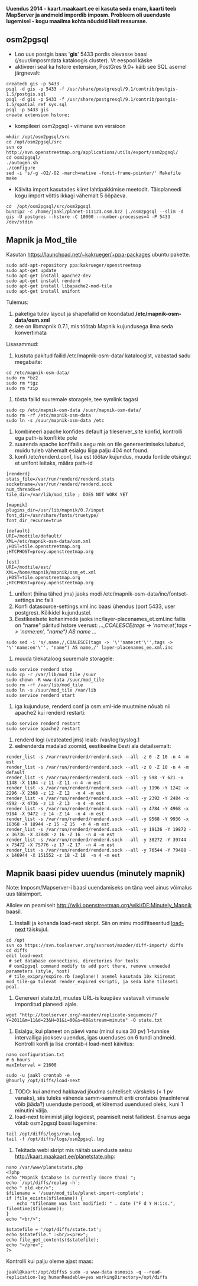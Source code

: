 **Uuendus 2014 - kaart.maakaart.ee ei kasuta seda enam, kaarti teeb MapServer ja andmeid impordib imposm. Probleem oli uuenduste lugemisel - kogu maailma kohta nõudsid liialt ressursse.**

## osm2pgsql
  * Loo uus postgis baas '**gis**' 5433 pordis olevasse baasi (/suur/imposmdata kataloogis cluster). Vt eespool käske
  * aktiveeri seal ka hstore extension, PostGres 9.0+ käib see SQL asemel järgnevalt:
```
createdb gis -p 5433
psql -d gis -p 5433 -f /usr/share/postgresql/9.1/contrib/postgis-1.5/postgis.sql
psql -d gis -p 5433 -f /usr/share/postgresql/9.1/contrib/postgis-1.5/spatial_ref_sys.sql
psql -p 5433 gis
create extension hstore;
```
  * kompileeri osm2pgsql - viimane svn versioon
```
mkdir /opt/osm2pgsql/src
cd /opt/osm2pgsql/src
svn co http://svn.openstreetmap.org/applications/utils/export/osm2pgsql/
cd osm2pgsql/
./autogen.sh
./configure
sed -i 's/-g -O2/-O2 -march=native -fomit-frame-pointer/' Makefile
make
```
  * Käivita import kasutades kiiret lahtipakkimise meetodit. Täisplaneedi kogu import võttis ikkagi vähemalt 5 ööpäeva.
```
cd  /opt/osm2pgsql/src/osm2pgsql
bunzip2 -c /home/jaakl/planet-111123.osm.bz2 |./osm2pgsql --slim -d gis -U postgres --hstore -C 10000 --number-processes=4 -P 5433 /dev/stdin
```

## Mapnik ja Mod\_tile
Kasutan https://launchpad.net/~kakrueger/+ppa-packages ubuntu pakette.
```
sudo add-apt-repository ppa:kakrueger/openstreetmap
sudo apt-get update
sudo apt-get install apache2-dev
sudo apt-get install renderd
sudo apt-get install libapache2-mod-tile
sudo apt-get install unifont
```
Tulemus:
  1. paketiga tulev layout ja shapefailid on koondatud **/etc/mapnik-osm-data/osm.xml**
  1. see on libmapnik 0.7.1, mis töötab Mapnik kujundusega ilma seda konvertimata

Lisasammud:
  1. kustuta pakitud failid /etc/mapnik-osm-data/ kataloogist, vabastad sadu megabaite:
```
cd /etc/mapnik-osm-data/
sudo rm *bz2
sudo rm *tgz
sudo rm *zip
```
  1. tõsta failid suuremale storagele, tee symlink tagasi
```
sudo cp /etc/mapnik-osm-data /suur/mapnik-osm-data/
sudo rm -rf /etc/mapnik-osm-data
sudo ln -s /suur/mapnik-osm-data /etc
```
  1. kombineeri apache konfides default ja tileserver\_site konfid, kontrolli ega path-is konflikte pole
  1. suurenda apache konfifailis aegu mis on tile genereerimiseks lubatud, muidu tuleb vähemalt esialgu liiga palju 404 not found.
  1. konfi /etc/renderd.conf, lisa est töötav kujundus, muuda fontide otsingut et unifont leitaks, määra path-id
```
[renderd]
stats_file=/var/run/renderd/renderd.stats
socketname=/var/run/renderd/renderd.sock
num_threads=4
tile_dir=/var/lib/mod_tile ; DOES NOT WORK YET

[mapnik]
plugins_dir=/usr/lib/mapnik/0.7/input
font_dir=/usr/share/fonts/truetype/
font_dir_recurse=true

[default]
URI=/modtile/default/
XML=/etc/mapnik-osm-data/osm.xml
;HOST=tile.openstreetmap.org
;HTCPHOST=proxy.openstreetmap.org

[est]
URI=/modtile/est/
XML=/home/mapnik/mapnik/osm_et.xml
;HOST=tile.openstreetmap.org
;HTCPHOST=proxy.openstreetmap.org
```
  1. unifont (hiina tähed jms) jaoks modi /etc/mapnik-osm-data/inc/fontset-settings.inc faili
  1. Konfi datasource-settings.xml.inc baasi ühendus (port 5433, user postgres). Kõikidel kujundustel.
  1. Eestikeelsete kohanimede jaoks inc/layer-placenames\_et.xml.inc failis on "name" päritud hstore veerust: _...,COALESCE(tags -> 'name:et',tags -> 'name:en', "name") AS name ..._
```
sudo sed -i 's/,name,/,COALESCE(tags -> '\''name:et'\'',tags -> '\''name:en'\'', "name") AS name,/' layer-placenames_ee.xml.inc
```
  1. muuda tilekataloog suuremale storagele:
```
sudo service renderd stop
sudo cp -r /var/lib/mod_tile /suur
sudo chown -R www-data /suur/mod_tile
sudo rm -rf /var/lib/mod_tile
sudo ln -s /suur/mod_tile /var/lib
sudo service renderd start

```
  1. iga kujunduse, renderd.conf ja osm.xml-ide muutmine nõuab nii apache2 kui renderd restarti:
```
sudo service renderd restart
sudo service apache2 restart
```
  1. renderd logi (veateated jms) leiab: /var/log/syslog.1
  1. eelrenderda madalad zoomid, eestikeelne Eesti ala detailsemalt:
```
render_list -s /var/run/renderd/renderd.sock --all -z 0 -Z 10 -n 4 -m est
render_list -s /var/run/renderd/renderd.sock --all -z 0 -Z 10 -n 4 -m default
render_list -s /var/run/renderd/renderd.sock --all -y 598 -Y 621 -x 1148 -X 1184 -z 11 -Z 11 -n 4 -m est
render_list -s /var/run/renderd/renderd.sock --all -y 1196 -Y 1242 -x 2296 -X 2368 -z 12 -Z 12  -n 4 -m est
render_list -s /var/run/renderd/renderd.sock --all -y 2392 -Y 2484 -x 4592 -X 4736 -z 13 -Z 13  -n 4 -m est
render_list -s /var/run/renderd/renderd.sock --all -y 4784 -Y 4968 -x 9184 -X 9472 -z 14 -Z 14  -n 4 -m est
render_list -s /var/run/renderd/renderd.sock --all -y 9568 -Y 9936 -x 18368 -X 18944 -z 15 -Z 15  -n 4 -m est
render_list -s /var/run/renderd/renderd.sock --all -y 19136 -Y 19872 -x 36736 -X 37888 -z 16 -Z 16  -n 4 -m est
render_list -s /var/run/renderd/renderd.sock --all -y 38272 -Y 39744 -x 73472 -X 75776 -z 17 -Z 17  -n 4 -m est
render_list -s /var/run/renderd/renderd.sock --all -y 76544 -Y 79488 -x 146944 -X 151552 -z 18 -Z 18  -n 4 -m est
```

## Mapnik baasi pidev uuendus (minutely mapnik)
Note: Imposm/Mapserver-i baasi uuendamiseks on täna veel ainus võimalus uus täisimport.

Allolev on peamiselt http://wiki.openstreetmap.org/wiki/DE:Minutely_Mapnik baasil.
  1. Installi ja kohanda load-next skript. Siin on minu modifitseeritud [load-next](LoadNext.md) täiskujul.
```
cd /opt
svn co https://svn.toolserver.org/svnroot/mazder/diff-import/ diffs
cd diffs
edit load-next
 # set database connections, directories for tools
 # osm2pgsql command modify to add port there, remove unneeded parameters (style, host)
 # tile_exipry/expire.rb (aeglane!) asemel kasutada 10x kiiremat mod_tile-ga tulevat render_expired skripti, ja seda kahe tileseti peal.
```
  1. Genereeri state.txt, muutes URL-is kuupäev vastavalt viimasele imporditud planeedi ajale.
```
wget "http://toolserver.org/~mazder/replicate-sequences/?Y=2011&m=11&d=23&H=01&i=00&s=00&stream=minute" -O state.txt
```
  1. Esialgu, kui planeet on päevi vanu (minul suisa 30 pv) 1-tunnise intervalliga jooksev uuendus, igas uuenduses on 6 tundi andmeid. Kontrolli konfi ja lisa crontab-i load-next käivitus:
```
nano configuration.txt
# 6 hours
maxInterval = 21600

sudo -u jaakl crontab -e
@hourly /opt/diffs/load-next
```
  1. TODO: kui andmed hakkavad jõudma suhteliselt värskeks (< 1 pv vanaks), siis tuleks vähenda samm-sammult eriti crontabis (maxInterval võib jääda?) uuenduste perioodi, et kiiremad uuendused oleks, kuni 1 minutini välja.
  1. load-next toimimist jälgi logidest, peamiselt neist failidest. Enamus aega võtab osm2pgsql baasi lugemine:
```
tail /opt/diffs/logs/run.log
tail -f /opt/diffs/logs/osm2pgsql.log
```
  1. Tekitada webi skript mis näitab uuenduste seisu http://kaart.maakaart.ee/planetstate.php:
```
nano /var/www/planetstate.php
<?php
echo "Mapnik database is currently (more than) ";
echo `/opt/diffs/replag -h`;
echo " old.<br/>";
$filename = '/suur/mod_tile/planet-import-complete';
if (file_exists($filename)) {
    echo "$filename was last modified: " . date ("F d Y H:i:s.", filemtime($filename));
}
echo "<br/>";

$statefile = '/opt/diffs/state.txt';
echo $statefile." :<br/><pre>";
echo file_get_contents($statefile);
echo "</pre>";
?>
```

Kontrolli kui palju oleme ajast maas:
```
jaakl@kaart:/opt/diffs$ sudo -u www-data osmosis -q --read-replication-lag humanReadable=yes workingDirectory=/opt/diffs
```